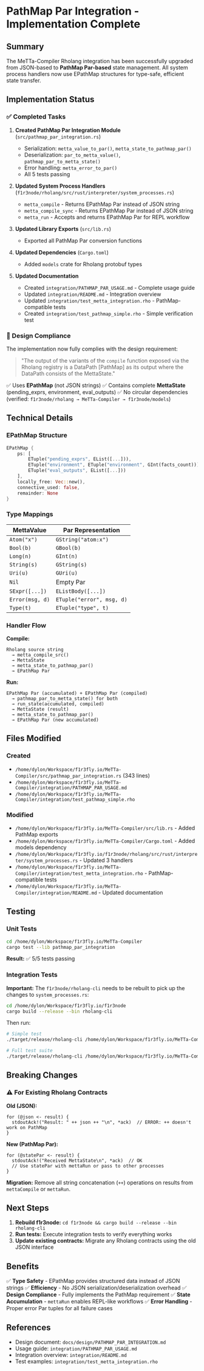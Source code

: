 # PathMap Par Integration - Implementation Complete

## Summary

The MeTTa-Compiler Rholang integration has been successfully upgraded from JSON-based to **PathMap Par-based** state management. All system process handlers now use EPathMap structures for type-safe, efficient state transfer.

## Implementation Status

### ✅ Completed Tasks

1. **Created PathMap Par Integration Module** (`src/pathmap_par_integration.rs`)
   - Serialization: `metta_value_to_par()`, `metta_state_to_pathmap_par()`
   - Deserialization: `par_to_metta_value()`, `pathmap_par_to_metta_state()`
   - Error handling: `metta_error_to_par()`
   - All 5 tests passing

2. **Updated System Process Handlers** (`f1r3node/rholang/src/rust/interpreter/system_processes.rs`)
   - `metta_compile` - Returns EPathMap Par instead of JSON string
   - `metta_compile_sync` - Returns EPathMap Par instead of JSON string
   - `metta_run` - Accepts and returns EPathMap Par for REPL workflow

3. **Updated Library Exports** (`src/lib.rs`)
   - Exported all PathMap Par conversion functions

4. **Updated Dependencies** (`Cargo.toml`)
   - Added `models` crate for Rholang protobuf types

5. **Updated Documentation**
   - Created `integration/PATHMAP_PAR_USAGE.md` - Complete usage guide
   - Updated `integration/README.md` - Integration overview
   - Updated `integration/test_metta_integration.rho` - PathMap-compatible tests
   - Created `integration/test_pathmap_simple.rho` - Simple verification test

### 🎯 Design Compliance

The implementation now fully complies with the design requirement:

> "The output of the variants of the `compile` function exposed via the Rholang registry is a DataPath [PathMap] as its output where the DataPath consists of the MettaState."

✅ Uses **EPathMap** (not JSON strings)
✅ Contains complete **MettaState** (pending_exprs, environment, eval_outputs)
✅ No circular dependencies (verified: `f1r3node/rholang → MeTTa-Compiler → f1r3node/models`)

## Technical Details

### EPathMap Structure

```rust
EPathMap {
    ps: [
        ETuple("pending_exprs", EList([...])),
        ETuple("environment", ETuple("environment", GInt(facts_count))),
        ETuple("eval_outputs", EList([...]))
    ],
    locally_free: Vec::new(),
    connective_used: false,
    remainder: None
}
```

### Type Mappings

| MettaValue | Par Representation |
|-----------|-------------------|
| `Atom("x")` | `GString("atom:x")` |
| `Bool(b)` | `GBool(b)` |
| `Long(n)` | `GInt(n)` |
| `String(s)` | `GString(s)` |
| `Uri(u)` | `GUri(u)` |
| `Nil` | Empty Par |
| `SExpr([...])` | `EListBody([...])` |
| `Error(msg, d)` | `ETuple("error", msg, d)` |
| `Type(t)` | `ETuple("type", t)` |

### Handler Flow

**Compile:**
```
Rholang source string
  → metta_compile_src()
  → MettaState
  → metta_state_to_pathmap_par()
  → EPathMap Par
```

**Run:**
```
EPathMap Par (accumulated) + EPathMap Par (compiled)
  → pathmap_par_to_metta_state() for both
  → run_state(accumulated, compiled)
  → MettaState (result)
  → metta_state_to_pathmap_par()
  → EPathMap Par (new accumulated)
```

## Files Modified

### Created
- `/home/dylon/Workspace/f1r3fly.io/MeTTa-Compiler/src/pathmap_par_integration.rs` (343 lines)
- `/home/dylon/Workspace/f1r3fly.io/MeTTa-Compiler/integration/PATHMAP_PAR_USAGE.md`
- `/home/dylon/Workspace/f1r3fly.io/MeTTa-Compiler/integration/test_pathmap_simple.rho`

### Modified
- `/home/dylon/Workspace/f1r3fly.io/MeTTa-Compiler/src/lib.rs` - Added PathMap exports
- `/home/dylon/Workspace/f1r3fly.io/MeTTa-Compiler/Cargo.toml` - Added models dependency
- `/home/dylon/Workspace/f1r3fly.io/f1r3node/rholang/src/rust/interpreter/system_processes.rs` - Updated 3 handlers
- `/home/dylon/Workspace/f1r3fly.io/MeTTa-Compiler/integration/test_metta_integration.rho` - PathMap-compatible tests
- `/home/dylon/Workspace/f1r3fly.io/MeTTa-Compiler/integration/README.md` - Updated documentation

## Testing

### Unit Tests
```bash
cd /home/dylon/Workspace/f1r3fly.io/MeTTa-Compiler
cargo test --lib pathmap_par_integration
```

**Result:** ✅ 5/5 tests passing

### Integration Tests

**Important:** The `f1r3node/rholang-cli` needs to be rebuilt to pick up the changes to `system_processes.rs`:

```bash
cd /home/dylon/Workspace/f1r3fly.io/f1r3node
cargo build --release --bin rholang-cli
```

Then run:

```bash
# Simple test
./target/release/rholang-cli /home/dylon/Workspace/f1r3fly.io/MeTTa-Compiler/integration/test_pathmap_simple.rho

# Full test suite
./target/release/rholang-cli /home/dylon/Workspace/f1r3fly.io/MeTTa-Compiler/integration/test_metta_integration.rho
```

## Breaking Changes

### ⚠️ For Existing Rholang Contracts

**Old (JSON):**
```rholang
for (@json <- result) {
  stdoutAck!("Result: " ++ json ++ "\n", *ack)  // ERROR: ++ doesn't work on PathMap
}
```

**New (PathMap Par):**
```rholang
for (@statePar <- result) {
  stdoutAck!("Received MettaState\n", *ack)  // OK
  // Use statePar with mettaRun or pass to other processes
}
```

**Migration:** Remove all string concatenation (`++`) operations on results from `mettaCompile` or `mettaRun`.

## Next Steps

1. **Rebuild f1r3node:** `cd f1r3node && cargo build --release --bin rholang-cli`
2. **Run tests:** Execute integration tests to verify everything works
3. **Update existing contracts:** Migrate any Rholang contracts using the old JSON interface

## Benefits

✅ **Type Safety** - EPathMap provides structured data instead of JSON strings
✅ **Efficiency** - No JSON serialization/deserialization overhead
✅ **Design Compliance** - Fully implements the PathMap requirement
✅ **State Accumulation** - `mettaRun` enables REPL-like workflows
✅ **Error Handling** - Proper error Par tuples for all failure cases

## References

- Design document: `docs/design/PATHMAP_PAR_INTEGRATION.md`
- Usage guide: `integration/PATHMAP_PAR_USAGE.md`
- Integration overview: `integration/README.md`
- Test examples: `integration/test_metta_integration.rho`

